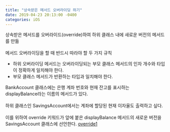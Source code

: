 ```yaml
---
title: "상속받은 메서드 오버라이딩 하기"
date: 2019-04-23 20:13:00 -0400
categories: iOS
---
```

상속받은 메서드를 오버라이드(override)하여 하위 클래스 내에 새로운 버전의 메서드를 만듦
<br>
<br>
메서드 오버라이딩을 할 때 반드시 따라야 할 두 가지 규칙
- 하위 오버라이딩 메서드는 오버라이딩되는 부모 클래스 메서드의 인자 개수와 타입이 정확하게 일치해야 한다.
- 부모 클래스 메서드가 반환하는 타입과 일치해야 한다.

BankAccount 클래스에는 은행 계좌 번호와 현재 잔고를 표시하는<br>
displayBalance라는 이름의 메서드가 있다.
<br>
<br>
하위 클래스인 SavingsAccount에서는 계좌에 할당된 현재 이자율도 출력하고 싶다.
<br>
<br>
이를 위하여 override 키워드가 앞에 붙은 displayBalance 메서드의 새로운 버전을<br>
SavingsAccount 클래스에 선언한다.
[override1](/img/override1.png)

